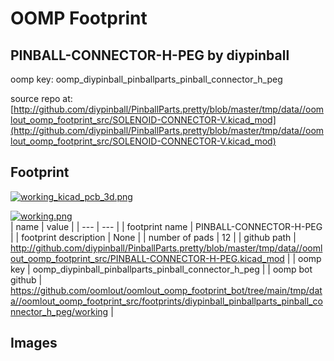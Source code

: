 # OOMP Footprint  
## PINBALL-CONNECTOR-H-PEG  by diypinball  
  
oomp key: oomp_diypinball_pinballparts_pinball_connector_h_peg  
  
source repo at: [http://github.com/diypinball/PinballParts.pretty/blob/master/tmp/data//oomlout_oomp_footprint_src/SOLENOID-CONNECTOR-V.kicad_mod](http://github.com/diypinball/PinballParts.pretty/blob/master/tmp/data//oomlout_oomp_footprint_src/SOLENOID-CONNECTOR-V.kicad_mod)  
## Footprint  
  
[![working_kicad_pcb_3d.png](working_kicad_pcb_3d_600.png)](working_kicad_pcb_3d.png)  
  
[![working.png](working_600.png)](working.png)  
| name | value | 
| --- | --- | 
| footprint name | PINBALL-CONNECTOR-H-PEG | 
| footprint description | None | 
| number of pads | 12 | 
| github path | http://github.com/diypinball/PinballParts.pretty/blob/master/tmp/data//oomlout_oomp_footprint_src/PINBALL-CONNECTOR-H-PEG.kicad_mod | 
| oomp key | oomp_diypinball_pinballparts_pinball_connector_h_peg | 
| oomp bot github | https://github.com/oomlout/oomlout_oomp_footprint_bot/tree/main/tmp/data//oomlout_oomp_footprint_src/footprints/diypinball_pinballparts_pinball_connector_h_peg/working | 
## Images  
